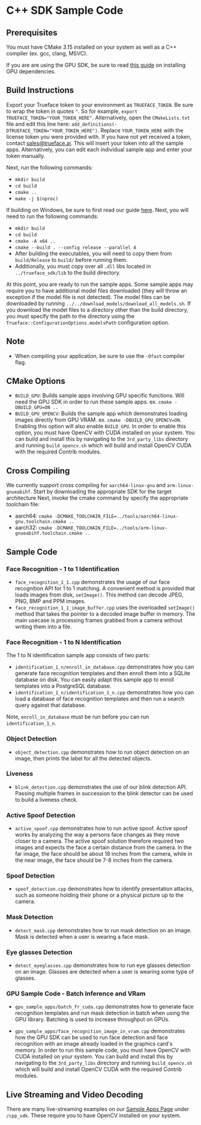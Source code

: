 # C++ SDK Sample Code

## Prerequisites
You must have CMake 3.15 installed on your system as well as a C++ compiler (ex. gcc, clang, MSVC).

If you are are using the GPU SDK, be sure to read [this guide](https://reference.trueface.ai/cpp/dev/latest/index.html#gpu-sdk-dependencies) on installing GPU dependencies. 


## Build Instructions
Export your Trueface token to your environment as `TRUEFACE_TOKEN`. 
Be sure to wrap the token in quotes `"`. 
So for example, `export TRUEFACE_TOKEN="YOUR_TOKEN_HERE"`. 
Alternatively, open the `CMakeLists.txt` file and edit this line here: `add_definitions(-DTRUEFACE_TOKEN="YOUR_TOKEN_HERE")`.
Replace `YOUR_TOKEN_HERE` with the license token you were provided with. If you have not yet received a token, contact sales@trueface.ai. 
This will insert your token into all the sample apps. Alternatively, you can edit each individual sample app and enter your token manually. 

Next, run the following commands:
- `mkdir build`
- `cd build`
- `cmake ..`
- `make -j $(nproc)`

If building on Windows, be sure to first read our guide [here](https://reference.trueface.ai/cpp/dev/latest/index.html#windows-sdk). Next, you will need to run the following commands:
- `mkdir build`
- `cd build`
- `cmake -A x64 ..`
- `cmake --build . --config release --parallel 4`
- After building the executables, you will need to copy them from `build/Release` to `build/` before running them.
- Additionally, you must copy over all `.dll` libs located in `../trueface_sdk/lib` to the build directory. 

At this point, you are ready to run the sample apps. 
Some sample apps may require you to have additional model files downloaded (they will throw an exception if the model file is not detected).
The model files can be downloaded by running `../../download_models/download_all_models.sh`. If you download the model files to a directory other than the build directory, you must specify the path to the directory using the `Trueface::ConfigurationOptions.modelsPath` configuration option. 

## Note
- When compiling your application, be sure to use the `-Ofast` compiler flag. 

## CMake Options
- `BUILD_GPU`: Builds sample apps involving GPU specific functions. Will need the GPU SDK in order to run these sample apps. ex. `cmake -DBUILD_GPU=ON ..`
- `BUILD_GPU_OPENCV`: Builds the sample app which demonstrates loading images directly from GPU VRAM. ex. `cmake -DBUILD_GPU_OPENCV=ON`. 
  Enabling this option will also enable `BUILD_GPU`. 
  In order to enable this option, you must have OpenCV with CUDA installed on your system. 
  You can build and install this by navigating to the `3rd_party_libs` directory and running `build_opencv.sh` which will build and install OpenCV CUDA with the required Contrib modules.

## Cross Compiling
We currently support cross compiling for `aarch64-linux-gnu` and `arm-linux-gnueabihf`. Start by downloading the appropriate SDK for the target architecture
Next, invoke the cmake command by specify the appropriate toolchain file:
- aarch64: `cmake -DCMAKE_TOOLCHAIN_FILE=../tools/aarch64-linux-gnu.toolchain.cmake ..`
- aarch32: `cmake -DCMAKE_TOOLCHAIN_FILE=../tools/arm-linux-gnueabihf.toolchain.cmake ..`

## Sample Code
### Face Recognition - 1 to 1 Identification
- `face_recognition_1_1.cpp` demonstrates the usage of our face recognition API for 1 to 1 matching. A convenient method is provided that loads images from disk, `setImage()`. This method can decode JPEG, PNG, BMP and PPM images.
- `face_recognition_1_1_image_buffer.cpp` uses the overloaded `setImage()` method that takes the pointer to a decoded image buffer in memory. 
The main usecase is processing frames grabbed from a camera without writing them into a file. 

### Face Recognition - 1 to N Identification

The 1 to N identification sample app consists of two parts: 
- `identification_1_n/enroll_in_database.cpp` demonstrates how you can generate face recognition templates and then enroll them into a SQLite database on disk.
   You can easily adapt this sample app to enroll templates into a PostgreSQL database.
- `identification_1_n/identification_1_n.cpp` demonstrates how you can load a database of face recognition templates and then run a search query against that database.
  
Note, `enroll_in_database` must be run before you can run `identification_1_n`.

### Object Detection 
- `object_detection.cpp` demonstrates how to run object detection on an image, then prints the label for all the detected objects.

### Liveness
- `blink_detection.cpp` demonstrates the use of our blink detection API. 
Passing multiple frames in succession to the blink detector can be used to build a liveness check. 

### Active Spoof Detection
- `active_spoof.cpp` demonstrates how to run active spoof. 
  Active spoof works by analyzing the way a persons face changes as they move closer to a camera. 
  The active spoof solution therefore required two images and expects the face a certain distance from the camera. 
  In the far image, the face should be about 18 inches from the camera, while in the near image, the face should be 7-8 inches from the camera.

### Spoof Detection
- `spoof_detection.cpp` demonstrates how to identify presentation attacks, such as someone holding their phone or a physical picture up to the camera. 

### Mask Detection
- `detect_mask.cpp` demonstrates how to run mask detection on an image. Mask is detected when a user is wearing a face mask.

### Eye glasses Detection
- `detect_eyeglasses.cpp` demonstrates how to run eye glasses detection on an image. Glasses are detected when a user is wearing some type of glasses.

### GPU Sample Code - Batch Inference and VRam
- `gpu_sample_apps/batch_fr_cuda.cpp` demonstrates how to generate face recognition templates and run mask detection in batch when using the GPU library.
Batching is used to increase throughput on GPUs. 

- `gpu_sample_apps/face_recognition_image_in_vram.cpp` demonstrates how the GPU SDK can be used to run face detection and face recognition with an image already loaded in the graphics card's memory.
  In order to run this sample code, you must have OpenCV with CUDA installed on your system.
  You can build and install this by navigating to the `3rd_party_libs` directory and running `build_opencv.sh` which will build and install OpenCV CUDA with the required Contrib modules.


## Live Streaming and Video Decoding
There are many live-streaming examples on our [Sample Apps Page](https://github.com/getchui/sample-apps) under `/cpp_sdk`.
These require you to have OpenCV installed on your system. 
